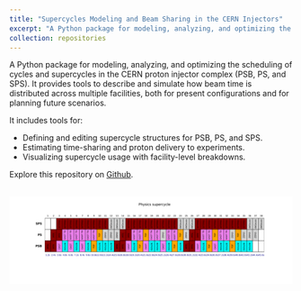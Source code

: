 ```yaml
---
title: "Supercycles Modeling and Beam Sharing in the CERN Injectors"
excerpt: "A Python package for modeling, analyzing, and optimizing the scheduling of cycles and supercycles in the CERN proton injector complex (PSB, PS, and SPS)."
collection: repositories
---
```


A Python package for modeling, analyzing, and optimizing the scheduling of cycles and supercycles in the CERN proton injector complex (PSB, PS, and SPS). It provides tools to describe and simulate how beam time is distributed across multiple facilities, both for present configurations and for planning future scenarios.

It includes tools for:
- Defining and editing supercycle structures for PSB, PS, and SPS.
- Estimating time-sharing and proton delivery to experiments.
- Visualizing supercycle usage with facility-level breakdowns.

Explore this repository on [Github](https://github.com/tprebiba/supercycles).

<br/><img src='/images/supercycle_grid_example.png' width='700'>
